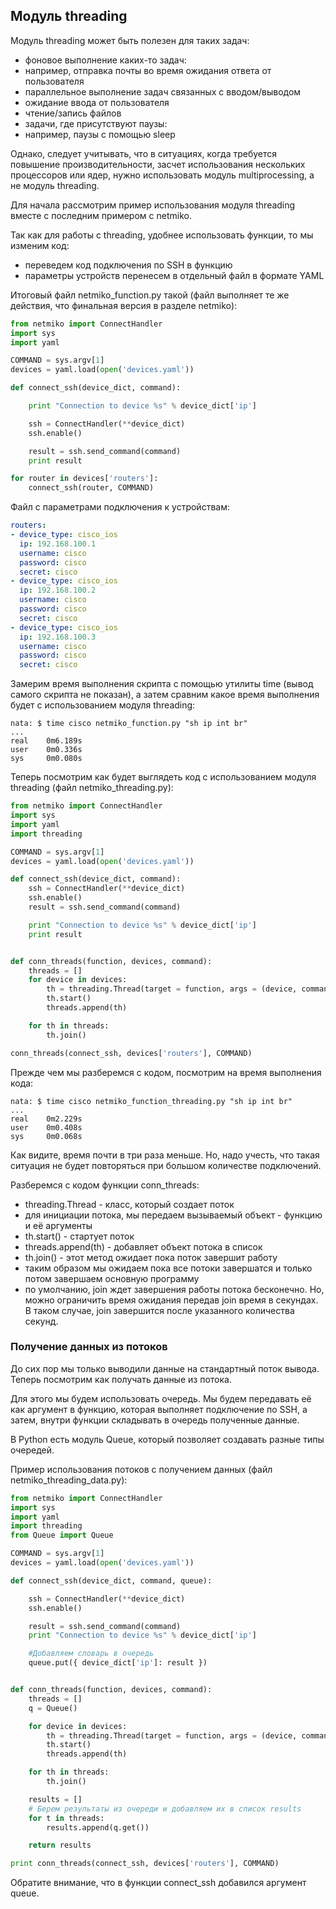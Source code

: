 ## Модуль threading

Модуль threading может быть полезен для таких задач:
* фоновое выполнение каких-то задач:
 * например, отправка почты во время ожидания ответа от пользователя
* параллельное выполнение задач связанных с вводом/выводом
 * ожидание ввода от пользователя
 * чтение/запись файлов
* задачи, где присутствуют паузы:
 * например, паузы с помощью sleep

Однако, следует учитывать, что в ситуациях, когда требуется повышение производительности, засчет использования нескольких процессоров или ядер, нужно использовать модуль multiprocessing, а не модуль threading.

Для начала рассмотрим пример использования модуля threading вместе с последним примером с netmiko.

Так как для работы с threading, удобнее использовать функции, то мы изменим код:
* переведем код подключения по SSH в функцию
* параметры устройств перенесем в отдельный файл в формате YAML

Итоговый файл netmiko_function.py такой (файл выполняет те же действия, что финальная версия в разделе netmiko):
```python
from netmiko import ConnectHandler
import sys
import yaml

COMMAND = sys.argv[1]
devices = yaml.load(open('devices.yaml'))

def connect_ssh(device_dict, command):

    print "Connection to device %s" % device_dict['ip']

    ssh = ConnectHandler(**device_dict)
    ssh.enable()

    result = ssh.send_command(command)
    print result

for router in devices['routers']:
    connect_ssh(router, COMMAND)
```

Файл с параметрами подключения к устройствам:
```yaml
routers:
- device_type: cisco_ios
  ip: 192.168.100.1
  username: cisco
  password: cisco
  secret: cisco
- device_type: cisco_ios
  ip: 192.168.100.2
  username: cisco
  password: cisco
  secret: cisco
- device_type: cisco_ios
  ip: 192.168.100.3
  username: cisco
  password: cisco
  secret: cisco
```

Замерим время выполнения скрипта с помощью утилиты time (вывод самого скрипта не показан), а затем сравним какое время выполнения будет с использованием модуля threading:
```
nata: $ time cisco netmiko_function.py "sh ip int br"
...
real    0m6.189s
user    0m0.336s
sys     0m0.080s
```

Теперь посмотрим как будет выглядеть код с использованием модуля threading (файл netmiko_threading.py):
```python
from netmiko import ConnectHandler
import sys
import yaml
import threading

COMMAND = sys.argv[1]
devices = yaml.load(open('devices.yaml'))

def connect_ssh(device_dict, command):
    ssh = ConnectHandler(**device_dict)
    ssh.enable()
    result = ssh.send_command(command)

    print "Connection to device %s" % device_dict['ip']
    print result


def conn_threads(function, devices, command):
    threads = []
    for device in devices:
        th = threading.Thread(target = function, args = (device, command))
        th.start()
        threads.append(th)

    for th in threads:
        th.join()

conn_threads(connect_ssh, devices['routers'], COMMAND)
```

Прежде чем мы разберемся с кодом, посмотрим на время выполнения кода:
```
nata: $ time cisco netmiko_function_threading.py "sh ip int br"
...
real    0m2.229s
user    0m0.408s
sys     0m0.068s
```

Как видите, время почти в три раза меньше.
Но, надо учесть, что такая ситуация не будет повторяться при большом количестве подключений.

Разберемся с кодом функции conn_threads:
* threading.Thread - класс, который создает поток
 * для инициации потока, мы передаем вызываемый объект - функцию и её аргументы
* th.start() - стартует поток
* threads.append(th) - добавляет объект потока в список
* th.join() - этот метод ожидает пока поток завершит работу
 * таким образом мы ожидаем пока все потоки завершатся и только потом завершаем основную программу
 * по умолчанию, join ждет завершения работы потока бесконечно. Но, можно ограничить время ожидания передав join время в секундах. В таком случае, join завершится после указанного количества секунд.


### Получение данных из потоков

До сих пор мы только выводили данные на стандартный поток вывода. Теперь посмотрим как получать данные из потока.

Для этого мы будем использовать очередь. Мы будем передавать её как аргумент в функцию, которая выполняет подключение по SSH, а затем, внутри функции складывать в очередь полученные данные.

В Python есть модуль Queue, который позволяет создавать разные типы очередей.

Пример использования потоков с получением данных (файл netmiko_threading_data.py):
```python
from netmiko import ConnectHandler
import sys
import yaml
import threading
from Queue import Queue

COMMAND = sys.argv[1]
devices = yaml.load(open('devices.yaml'))

def connect_ssh(device_dict, command, queue):

    ssh = ConnectHandler(**device_dict)
    ssh.enable()

    result = ssh.send_command(command)
    print "Connection to device %s" % device_dict['ip']

    #Добавляем словарь в очередь
    queue.put({ device_dict['ip']: result })


def conn_threads(function, devices, command):
    threads = []
    q = Queue()

    for device in devices:
        th = threading.Thread(target = function, args = (device, command, q))
        th.start()
        threads.append(th)

    for th in threads:
        th.join()

    results = []
    # Берем результаты из очереди и добавляем их в список results
    for t in threads:
        results.append(q.get())

    return results

print conn_threads(connect_ssh, devices['routers'], COMMAND)
```

Обратите внимание, что в функции connect_ssh добавился аргумент queue.

